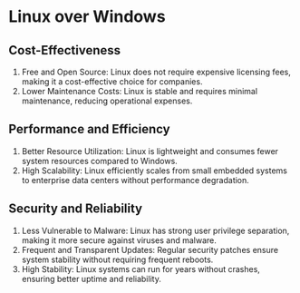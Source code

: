 # Linux over Windows
## Cost-Effectiveness
1. Free and Open Source: Linux does not require expensive licensing fees, making it a cost-effective choice for companies.
2. Lower Maintenance Costs: Linux is stable and requires minimal maintenance, reducing operational expenses.
## Performance and Efficiency
1. Better Resource Utilization: Linux is lightweight and consumes fewer system resources compared to Windows.
2. High Scalability: Linux efficiently scales from small embedded systems to enterprise data centers without performance degradation.
## Security and Reliability
1. Less Vulnerable to Malware: Linux has strong user privilege separation, making it more secure against viruses and malware.
2. Frequent and Transparent Updates: Regular security patches ensure system stability without requiring frequent reboots.
3. High Stability: Linux systems can run for years without crashes, ensuring better uptime and reliability.
